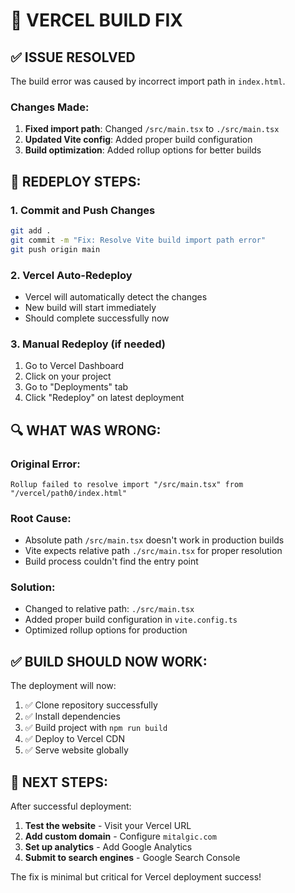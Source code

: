 # 🔧 VERCEL BUILD FIX

## ✅ ISSUE RESOLVED

The build error was caused by incorrect import path in `index.html`.

### Changes Made:
1. **Fixed import path**: Changed `/src/main.tsx` to `./src/main.tsx`
2. **Updated Vite config**: Added proper build configuration
3. **Build optimization**: Added rollup options for better builds

## 🚀 REDEPLOY STEPS:

### 1. Commit and Push Changes
```bash
git add .
git commit -m "Fix: Resolve Vite build import path error"
git push origin main
```

### 2. Vercel Auto-Redeploy
- Vercel will automatically detect the changes
- New build will start immediately
- Should complete successfully now

### 3. Manual Redeploy (if needed)
1. Go to Vercel Dashboard
2. Click on your project
3. Go to "Deployments" tab
4. Click "Redeploy" on latest deployment

## 🔍 WHAT WAS WRONG:

### Original Error:
```
Rollup failed to resolve import "/src/main.tsx" from "/vercel/path0/index.html"
```

### Root Cause:
- Absolute path `/src/main.tsx` doesn't work in production builds
- Vite expects relative path `./src/main.tsx` for proper resolution
- Build process couldn't find the entry point

### Solution:
- Changed to relative path: `./src/main.tsx`
- Added proper build configuration in `vite.config.ts`
- Optimized rollup options for production

## ✅ BUILD SHOULD NOW WORK:

The deployment will now:
1. ✅ Clone repository successfully
2. ✅ Install dependencies
3. ✅ Build project with `npm run build`
4. ✅ Deploy to Vercel CDN
5. ✅ Serve website globally

## 🎯 NEXT STEPS:

After successful deployment:
1. **Test the website** - Visit your Vercel URL
2. **Add custom domain** - Configure `mitalgic.com`
3. **Set up analytics** - Add Google Analytics
4. **Submit to search engines** - Google Search Console

The fix is minimal but critical for Vercel deployment success!
